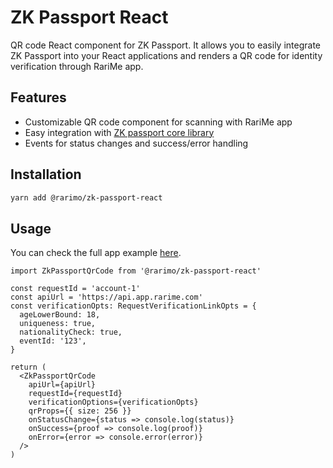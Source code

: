 # ZK Passport React

QR code React component for ZK Passport. It allows you to easily integrate ZK Passport into your React applications and renders a QR code for identity verification through RariMe app.

## Features

- Customizable QR code component for scanning with RariMe app
- Easy integration with [ZK passport core library](https://github.com/rarimo/zk-passport/tree/main/packages/core)
- Events for status changes and success/error handling

## Installation

```bash
yarn add @rarimo/zk-passport-react
```

## Usage

You can check the full app example [here](https://github.com/rarimo/zk-passport/tree/main/examples/react-app).

```tsx
import ZkPassportQrCode from '@rarimo/zk-passport-react'

const requestId = 'account-1'
const apiUrl = 'https://api.app.rarime.com'
const verificationOpts: RequestVerificationLinkOpts = {
  ageLowerBound: 18,
  uniqueness: true,
  nationalityCheck: true,
  eventId: '123',
}

return (
  <ZkPassportQrCode
    apiUrl={apiUrl}
    requestId={requestId}
    verificationOptions={verificationOpts}
    qrProps={{ size: 256 }}
    onStatusChange={status => console.log(status)}
    onSuccess={proof => console.log(proof)}
    onError={error => console.error(error)}
  />
)
```
